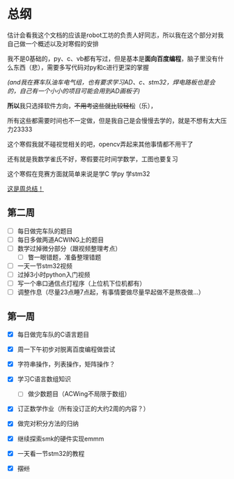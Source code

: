 # 总纲
估计会看我这个文档的应该是robot工坊的负责人好同志，所以我在这个部分对我自己做一个概述以及对寒假的安排

我不是0基础的，py、c、vb都有写过，但是基本是**面向百度编程**，脑子里没有什么东西（悲），需要多写代码对py和c进行更深的掌握

_(and我在赛车队油车电气组，也有要求学习AD、c、stm32，焊电路板也是会的，自己有一个小小的项目可能会用到AD画板子)_

**所以**我只选择软件方向，~~不用考这些就比较轻松~~（乐），

所有这些都需要时间也不一定做，但是我自己是会慢慢去学的，就是不想有太大压力23333

这个寒假我就不碰视觉相关的吧，opencv弄起来其他事情都不用干了

还有就是我数学雀氏不好，寒假要花时间学数学，工图也要复习

这个寒假在竞赛方面就简单来说是学C 学py 学stm32 

[这是周总结！](https://github.com/super-kenai/WeeklySum-RobotWorkshop.git)

## 第二周

- [ ] 每日做完车队的题目
- [ ] 每日多做两道ACWING上的题目
- [ ] 数学过掉微分部分（跟视频整理考点）
  - [ ] 瞥一眼错题，准备整理错题
- [ ] 一天一节stm32视频
- [ ] 过掉3小时python入门视频
- [ ] 写一个串口通信点灯程序（上位机下位机都有）
- [ ] 调整作息（尽量23点睡7点起，有事情要做尽量早起做不是熬夜做...）

## 第一周 

- [x] 每日做完车队的C语言题目

- [x] 周一下午初步对脱离百度编程做尝试

- [x] 字符串操作，列表操作，矩阵操作？

- [x] 学习C语言数组知识

  - [ ] 做少数题目（ACWing不局限于数组）

- [x] 订正数学作业（所有没订正的大约2周的内容？）

- [x] 做完对积分方法的归纳

- [x] 继续探索smk的硬件实现emmm

- [x] 一天看一节stm32的教程

- [x] ~~摆烂~~
